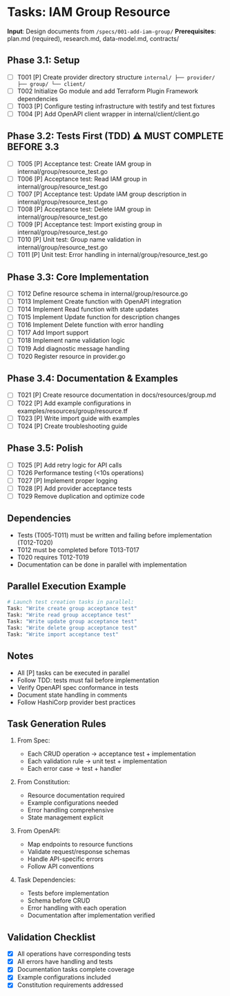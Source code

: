 # Tasks: IAM Group Resource

**Input**: Design documents from `/specs/001-add-iam-group/`
**Prerequisites**: plan.md (required), research.md, data-model.md, contracts/

## Phase 3.1: Setup
- [ ] T001 [P] Create provider directory structure
      ```
      internal/
      ├── provider/
      ├── group/
      └── client/
      ```
- [ ] T002 Initialize Go module and add Terraform Plugin Framework dependencies
- [ ] T003 [P] Configure testing infrastructure with testify and test fixtures
- [ ] T004 [P] Add OpenAPI client wrapper in internal/client/client.go

## Phase 3.2: Tests First (TDD) ⚠️ MUST COMPLETE BEFORE 3.3
- [ ] T005 [P] Acceptance test: Create IAM group in internal/group/resource_test.go
- [ ] T006 [P] Acceptance test: Read IAM group in internal/group/resource_test.go
- [ ] T007 [P] Acceptance test: Update IAM group description in internal/group/resource_test.go
- [ ] T008 [P] Acceptance test: Delete IAM group in internal/group/resource_test.go
- [ ] T009 [P] Acceptance test: Import existing group in internal/group/resource_test.go
- [ ] T010 [P] Unit test: Group name validation in internal/group/resource_test.go
- [ ] T011 [P] Unit test: Error handling in internal/group/resource_test.go

## Phase 3.3: Core Implementation
- [ ] T012 Define resource schema in internal/group/resource.go
- [ ] T013 Implement Create function with OpenAPI integration
- [ ] T014 Implement Read function with state updates
- [ ] T015 Implement Update function for description changes
- [ ] T016 Implement Delete function with error handling
- [ ] T017 Add Import support
- [ ] T018 Implement name validation logic
- [ ] T019 Add diagnostic message handling
- [ ] T020 Register resource in provider.go

## Phase 3.4: Documentation & Examples
- [ ] T021 [P] Create resource documentation in docs/resources/group.md
- [ ] T022 [P] Add example configurations in examples/resources/group/resource.tf
- [ ] T023 [P] Write import guide with examples
- [ ] T024 [P] Create troubleshooting guide

## Phase 3.5: Polish
- [ ] T025 [P] Add retry logic for API calls
- [ ] T026 Performance testing (<10s operations)
- [ ] T027 [P] Implement proper logging
- [ ] T028 [P] Add provider acceptance tests
- [ ] T029 Remove duplication and optimize code

## Dependencies
- Tests (T005-T011) must be written and failing before implementation (T012-T020)
- T012 must be completed before T013-T017
- T020 requires T012-T019
- Documentation can be done in parallel with implementation

## Parallel Execution Example
```bash
# Launch test creation tasks in parallel:
Task: "Write create group acceptance test"
Task: "Write read group acceptance test"
Task: "Write update group acceptance test"
Task: "Write delete group acceptance test"
Task: "Write import acceptance test"
```

## Notes
- All [P] tasks can be executed in parallel
- Follow TDD: tests must fail before implementation
- Verify OpenAPI spec conformance in tests
- Document state handling in comments
- Follow HashiCorp provider best practices

## Task Generation Rules
1. From Spec:
   - Each CRUD operation → acceptance test + implementation
   - Each validation rule → unit test + implementation
   - Each error case → test + handler

2. From Constitution:
   - Resource documentation required
   - Example configurations needed
   - Error handling comprehensive
   - State management explicit

3. From OpenAPI:
   - Map endpoints to resource functions
   - Validate request/response schemas
   - Handle API-specific errors
   - Follow API conventions

4. Task Dependencies:
   - Tests before implementation
   - Schema before CRUD
   - Error handling with each operation
   - Documentation after implementation verified

## Validation Checklist
- [x] All operations have corresponding tests
- [x] All errors have handling and tests
- [x] Documentation tasks complete coverage
- [x] Example configurations included
- [x] Constitution requirements addressed